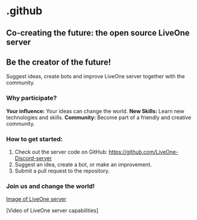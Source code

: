 # .github

## Co-creating the future: the open source LiveOne server

## Be the creator of the future!

Suggest ideas, create bots and improve LiveOne server together with the community.

### Why participate?

**Your influence:** Your ideas can change the world.
**New Skills:** Learn new technologies and skills.
**Community:** Become part of a friendly and creative community.

### How to get started:

1. Check out the server code on GitHub: https://github.com/LiveOne-Discord-server
2. Suggest an idea, create a bot, or make an improvement.
3. Submit a pull request to the repository.

### Join us and change the world!

[Image of LiveOne server](https://imgur.com/6oDMCp4)

[Video of LiveOne server capabilities]

